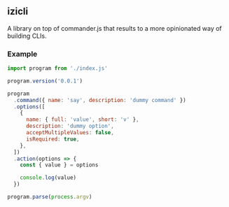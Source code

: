 ## izicli

A library on top of commander.js that results to a more opinionated way of building CLIs.

### Example

```js
import program from './index.js'

program.version('0.0.1')

program
  .command({ name: 'say', description: 'dummy command' })
  .options([
    {
      name: { full: 'value', short: 'v' },
      description: 'dummy option',
      acceptMultipleValues: false,
      isRequired: true,
    },
  ])
  .action(options => {
    const { value } = options

    console.log(value)
  })

program.parse(process.argv)
```
